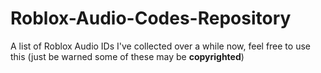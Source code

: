 # Roblox-Audio-Codes-Repository
A list of Roblox Audio IDs I've collected over a while now, feel free to use this (just be warned some of these may be **copyrighted**)
